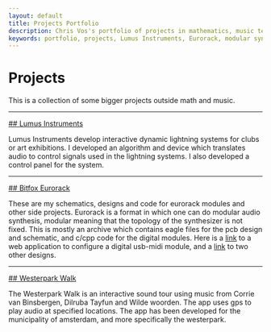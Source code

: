 ```yaml
---
layout: default
title: Projects Portfolio
description: Chris Vos's portfolio of projects in mathematics, music technology, and software development including Lumus Instruments, Eurorack modules, and mobile apps.
keywords: portfolio, projects, Lumus Instruments, Eurorack, modular synthesis, software development, Amsterdam, mobile apps
---
```


# Projects

This is a collection of some bigger projects outside math and music.

<hr/>

[## Lumus Instruments](https://www.lumus-instruments.com/)

Lumus Instruments develop interactive dynamic lightning systems for clubs or art exhibitions.
I developed an algorithm and device which translates audio to control signals used in the lightning systems. 
I also developed a control panel for the system.

<hr/>

[## Bitfox Eurorack](https://github.com/bitfox-git/eurorack)

These are my schematics, designs and code for eurorack modules and other side projects. 
Eurorack is a format in which one can do modular audio synthesis, modular meaning that the topology of the synthesizer is not fixed.
This is mostly an archive which contains eagle files for the pcb design and schematic, and c/cpp code for the digital modules.
Here is a [link](https://bitfox-git.github.io/usbmidi-config/) to a web application to configure a digital usb-midi module, and a [link](https://github.com/Chrisvossetje/chrisEurorack) to two other designs.

<hr/>

[## Westerpark Walk](https://apps.apple.com/us/app/westerparkwalk/id1624972841)

The Westerpark Walk is an interactive sound tour using music from Corrie van Binsbergen, Dilruba Tayfun and Wilde woorden.
The app uses gps to play audio at specified locations. 
The app has been developed for the municipality of amsterdam, and more specifically the westerpark.